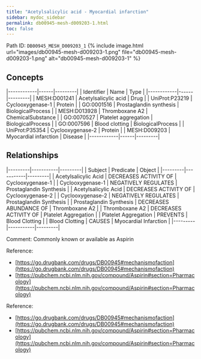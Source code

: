 ```yaml
---
title: "Acetylsalicylic acid - Myocardial infarction"
sidebar: mydoc_sidebar
permalink: db00945-mesh-d009203-1.html
toc: false 
---
```



Path ID: `DB00945_MESH_D009203_1`
{% include image.html url="images/db00945-mesh-d009203-1.png" file="db00945-mesh-d009203-1.png" alt="db00945-mesh-d009203-1" %}

## Concepts

|------------|------|---------|
| Identifier | Name | Type    |
|------------|------|---------|
| MESH:D001241 | Acetylsalicylic acid | Drug |
| UniProt:P23219 | Cyclooxygenase-1 | Protein |
| GO:0001516 | Prostaglandin synthesis | BiologicalProcess |
| MESH:D013928 | Thromboxane A2 | ChemicalSubstance |
| GO:0070527 | Platelet aggregation | BiologicalProcess |
| GO:0007596 | Blood clotting | BiologicalProcess |
| UniProt:P35354 | Cyclooxygenase-2 | Protein |
| MESH:D009203 | Myocardial infarction | Disease |
|------------|------|---------|

## Relationships

|---------|-----------|---------|
| Subject | Predicate | Object  |
|---------|-----------|---------|
| Acetylsalicylic Acid | DECREASES ACTIVITY OF | Cyclooxygenase-1 |
| Cyclooxygenase-1 | NEGATIVELY REGULATES | Prostaglandin Synthesis |
| Acetylsalicylic Acid | DECREASES ACTIVITY OF | Cyclooxygenase-2 |
| Cyclooxygenase-2 | NEGATIVELY REGULATES | Prostaglandin Synthesis |
| Prostaglandin Synthesis | DECREASES ABUNDANCE OF | Thromboxane A2 |
| Thromboxane A2 | DECREASES ACTIVITY OF | Platelet Aggregation |
| Platelet Aggregation | PREVENTS | Blood Clotting |
| Blood Clotting | CAUSES | Myocardial Infarction |
|---------|-----------|---------|

Comment: Commonly known or available as Aspirin

Reference: 
  - [https://go.drugbank.com/drugs/DB00945#mechanismofaction](https://go.drugbank.com/drugs/DB00945#mechanismofaction)
  - [https://pubchem.ncbi.nlm.nih.gov/compound/Aspirin#section=Pharmacology](https://pubchem.ncbi.nlm.nih.gov/compound/Aspirin#section=Pharmacology)

Reference: 
  - [https://go.drugbank.com/drugs/DB00945#mechanismofaction](https://go.drugbank.com/drugs/DB00945#mechanismofaction)
  - [https://pubchem.ncbi.nlm.nih.gov/compound/Aspirin#section=Pharmacology](https://pubchem.ncbi.nlm.nih.gov/compound/Aspirin#section=Pharmacology)
